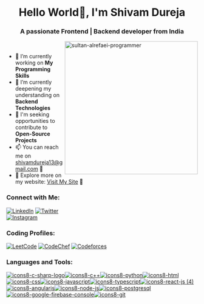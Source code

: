 <div align="center">

#  Hello World👋, I'm Shivam Dureja

### A passionate Frontend | Backend developer from India

</div>
<a href="https://imgbb.com/"><img src="https://i.ibb.co/S63rGWZ/sultan-alrefaei-programmer.gif" alt="sultan-alrefaei-programmer" border="0" align="right" width="350" height="350" /></a>

<br>

- 🔭 I’m currently working on **My Programming Skills**
- 🌱 I’m currently deepening my understanding on **Backend Technologies** 
- 👯 I'm seeking opportunities to contribute to **Open-Source Projects** 
- 📫 You can reach me on shivamdureja13@gmail.com 🚀
- 🔗 Explore more on my website: [Visit My Site](https://shivamdureja.netlify.app/) 🌟





### Connect with Me:

[![LinkedIn](https://img.shields.io/badge/LinkedIn-%230077B5.svg?style=flat&logo=LinkedIn&logoColor=white)](https://www.linkedin.com/in/shivam-dureja-3ba2b1198/)
[![Twitter](https://img.shields.io/badge/Twitter-%231DA1F2.svg?style=flat&logo=Twitter&logoColor=white)](https://twitter.com/Callypso21)
<br>
[![Instagram](https://img.shields.io/badge/Instagram-%23E4405F.svg?style=for-the-badge&logo=Instagram&logoColor=white)](https://www.instagram.com/shivamdureja_/)

### Coding Profiles:
[![LeetCode](https://img.shields.io/badge/LeetCode-%23FFA116.svg?style=for-the-badge&logo=LeetCode&logoColor=white)](https://leetcode.com/yourusername/)
[![CodeChef](https://img.shields.io/badge/CodeChef-%235B4638.svg?style=for-the-badge&logo=CodeChef&logoColor=white)](https://www.codechef.com/users/yourusername)
[![Codeforces](https://img.shields.io/badge/Codeforces-%23555555.svg?style=for-the-badge&logo=Codeforces&logoColor=white)](https://codeforces.com/profile/yourusername)

### Languages and Tools:
<div>
   
[![icons8-c-sharp-logo](https://github.com/ShivamDureja/ShivamDureja/assets/74757115/f27f1c74-1ac1-49e8-a3ec-f958c1041b40)](https://learn.microsoft.com/en-us/dotnet/csharp/)[![icons8-c++](https://github.com/ShivamDureja/ShivamDureja/assets/74757115/63f61583-3f4a-4470-adf8-3357a685acd8)](https://cplusplus.com/)[![icons8-python](https://github.com/ShivamDureja/ShivamDureja/assets/74757115/810061ad-aa88-4a45-8fa0-00fec71afcac)](https://docs.python.org/3/)[![icons8-html](https://github.com/ShivamDureja/ShivamDureja/assets/74757115/8413cf00-8259-4d20-8103-f113b9bb12dd)](https://developer.mozilla.org/en-US/docs/Web/HTML)[![icons8-css](https://github.com/ShivamDureja/ShivamDureja/assets/74757115/6c4ac8c7-9f77-413d-8cd1-7c37e1fd1ba6)](https://developer.mozilla.org/en-US/docs/Web/CSS)[![icons8-javascript](https://github.com/ShivamDureja/ShivamDureja/assets/74757115/d201263f-6db3-4852-890e-71c5303a40aa)](https://www.javascript.com/)[![icons8-typescript](https://github.com/ShivamDureja/ShivamDureja/assets/74757115/2a9b7dfd-32c8-4f8b-82d1-8e9b38690d0b)](https://www.typescriptlang.org/)[![icons8-react-js (4)](https://github.com/ShivamDureja/ShivamDureja/assets/74757115/6575e2ac-d15b-44c1-8b86-c62ca6e7912a)](https://react.dev/)[![icons8-angularjs](https://github.com/ShivamDureja/ShivamDureja/assets/74757115/7809f464-c0a9-41d7-9ea9-09a095652748)](https://angular.io/)[![icons8-node-js](https://github.com/ShivamDureja/ShivamDureja/assets/74757115/3ba20019-23b8-4549-b1ac-bd28efe29134)](https://nodejs.org/en)[![icons8-postgresql](https://github.com/ShivamDureja/ShivamDureja/assets/74757115/2f23a267-476d-478a-9925-5381cee4f4ae)](https://www.postgresql.org/)[![icons8-google-firebase-console](https://github.com/ShivamDureja/ShivamDureja/assets/74757115/9fcf79ae-d6c2-46f1-ada0-06dc68e5f8db)](https://firebase.google.com/docs)[![icons8-git](https://github.com/ShivamDureja/ShivamDureja/assets/74757115/db68822e-eeda-45f2-838f-56d5380bfb20)](https://git-scm.com/)

</div>




